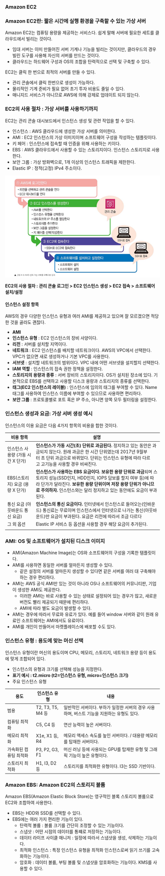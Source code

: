 ### Amazon EC2
### Amazon EC2란: 짧은 시간에 실행 환경을 구축할 수 있는 가상 서버

Amazon EC2는 컴퓨팅 용량을 제공하는 서비스다. 쉽게 말해 서버에 필요한 세트를 클라우드에서 빌리는 것이다.
- 임대 서버는 이미 만들어진 서버 기계나 기능을 빌리는 것이지만, 클라우드의 경우 빌린 도구를 사용해 자신의 서버를 만드는 것이다.
- 클라우드는 하드웨어 구성과 OS의 조합을 탄력적으로 선택 및 구축할 수 있다.

EC2는 클릭 한 번으로 최적의 서버를 만들 수 있다.
- 관리 콘솔에서 클릭 한번으로 생성이 가능하다.
- 물리적인 기계 준비가 필요 없어 초기 투자 비용도 줄일 수 있다.
- 매니지드 서비스가 아니므로 AWS에 의해 강제로 업데이트 되지 않는다.

### EC2의 사용 절차 : 가상 서버를 사용하기까지

EC2는 관리 콘솔 대시보드에서 인스턴스 생성 및 관련 작업을 할 수 있다.

- 인스턴스 : AWS 클라우드에 생성한 가상 서버를 의미한다.
- AMI : EC2 인스턴스의 가상 이미지이며 소프트웨어 구성을 작성하는 템플릿이다.
- 키 페어 : 인스턴스에 접속할 때 인증을 위해 사용하는 키이다.
- EBS : AWS 클라우드에서 사용할 수 있는 스토리지이다. 인스턴스 스토리지로 사용한다.
- 보안 그룹 : 가상 방화벽으로, 1개 이상의 인스턴스 트래픽을 제한한다.
- Elastic IP : 정적(고정) IPv4 주소이다.

![aws19.png](image%2Faws19.png)

**EC2의 사용 절차 : 관리 콘솔 로그인 > EC2 인스턴스 생성 > EC2 접속 > 소프트웨어 설치/설정**

#### 인스턴스 설정 항목

AWS의 경우 다양한 인스턴스 유형과 여러 AMI를 제공하고 있으며 잘 모르겠으면 적당한 것을 골라도 괜찮다.
- **AMI**
- **인스턴스 유형** : EC2 인스턴스의 장비 사양이다.
- **리전** : 서버를 설치할 지역이다.
- **네트워크** : EC2 인스턴스를 배치할 네트워크이다. AWS의 VPC에서 선택한다. VPC가 없으면 새로 생성하거나 기본 VPC를 사용한다.
- **서브넷** : 설치할 네트워크의 범위이다. VPC 내에 어떤 서브넷을 설치할지 선택한다.
- **IAM 역할** : 인스턴스의 접속 권한 정책을 설정한다.
- **스토리지의 용량과 종류** : 서버 장비의 스토리지이다. OS가 설치된 장소에 있다. 기본적으로 EBS를 선택하고 사용할 디스크 용량과 스토리지의 종류를 선택한다.
- **태그(EC2 인스턴스의 레이블)** : 인스턴스에 임의의 태그를 부여할 수 있다. Name 태그를 사용하여 인스턴스 이름에 부여할 수 있으므로 사용하면 편리하다.
- **보안 그룹** : 프로토콜별로 포트 혹은 IP 주소, 아니면 양쪽 모두 필터링을 설정한다.

### 인스턴스 생성과 요금: 가상 서버 생성 예시

인스턴스의 이용 요금은 다음 4가지 항목의 비용을 합한 것이다.

| **비용 항목**              | **설명**                                                                                                                                                                   |
| ---------------------- | ------------------------------------------------------------------------------------------------------------------------------------------------------------------------ |
| 인스턴스 사용량 (가동 시간 X 단가)  | **인스턴스가 가동 시간(초) 단위로 과금된다.** 정지하고 있는 동안은 과금되지 않는다. 원래 과금은 한 시간 단위였는데 2017년 9월부터 초 단위 과금으로 바뀌었다. 단위는 인스턴스 유형에 따라 다르고 고기능을 사용할 경우 비싸진다.                                    |
| EBS(스토리지) 요금 (용량 X 단가) | **인스턴스가 사용하는 EBS 요금이다.** **보유한 용량 단위로 과금**되며 스토리지 성능(SSD인지, HDD인지, IOPS 담보를 할지 여부 등)에 따라 단가가 달라진다. **보유한 용량 단위이며 저장 용량 단위가 아니므로 주의하자.** 인스턴스와는 달리 정지하고 있는 동안에도 요금이 부과된다. |
| 통신 요금 (아웃바운드 통신 요금)    | **인스턴스의 통신 요금이다.** 인터넷에서 인스턴스로 들어오는(인바운드) 통신료는 무료이며 인스턴스에서 인터넷으로 나가는 통신(아웃바운드)만 요금이 부과된다. 요금은 리전에 따라서 조금 다르다                                                             |
| 그 외 옵션                 | Elastic IP 서비스 등 옵션을 사용할 경우 해당 요금이 추가된다.                                                                                                                                 |
|                        |                                                                                                                                                                          |

### **AMI: OS 및 소프트웨어가 설치된 디스크 이미지**

- AMI(Amazon Machine Image)는 OS와 소프트웨어의 구성을 기록한 템플릿이다.
- AMI를 사용하면 동일한 서버를 얼마든지 생성할 수 있다.
    - 같은 설정의 서버를 얼마든지 생성할 수 있다면 같은 서버를 여러 대 구축해야 하는 경우 편리하다.
- AMI는 AWS 공식 AMI만 있는 것이 아니라 OS나 소프트웨어의 커뮤니티판, 기업이 생성한 AMI도 제공한다.
    -  이러한 AMI는 바로 사용할 수 있는 상태로 설정되어 있는 경우가 많고, 새로운 버전도 빨리 제공되기 때문에 편리하다.
    - AMI에 따라 별도 요금이 발생할 수 있다.
- AMI는 경우에 따라서 무료와 유료가 있다. 예를 들어 window 서버와 같이 원래 유료인 소프트웨어는 AMI에서도 유료이다.
- AMI를 개인이 만들어서 마켓플레이스에 배포할 수도 있다.

### 인스턴스 유형 : 용도에 맞는 머신 선택

인스턴스 유형이란 머신의 용도이며 CPU, 메모리, 스토리지, 네트워크 용량 등이 용도에 맞게 조합되어 있다.
- 인스턴스의 유형과 크기를 선택해 성능을 지정한다.
- **표기 예시 : t2.micro (t2=인스턴스 유형, micro=인스턴스 크기)** 
- 주요 인스턴스 유형

| **용도**       | **인스턴스 유형**      | **내용**                                               |
| ------------ | ---------------- | ---------------------------------------------------- |
| 범용           | T2, T3, T5, M4 등 | 일반적인 서버이다. 부하가 일정한 서버의 경우 사용하며, 버스트 기능을 지원하는 유형도 있다. |
| 컴퓨팅 최적화      | C5, C4 등         | 연산 능력이 높은 서버이다.                                      |
| 메모리 최적화      | X1e, X1 등, R4    | 메모리 액세스 속도를 높인 서버이다. / 대용량 메모리를 탑재한 서버이다.            |
| 가속화된 컴퓨팅 최적화 | P3, P2, G3, F1   | 머신 러닝 등에 사용되는 GPU를 탑재한 유형 및 그래픽 기능이 높은 유형이다.         |
| 스토리지 최적화     | H1, I3, D2 등     | 스토리지를 최적화한 유형이다. I3는 SSD 기반이다.                       |

### Amazon EBS: Amazon EC2의 스토리지 볼륨

Amazon EBS(Amazon Elastic Block Store)는 영구적인 블록 스토리지 볼륨으로 EC2와 조합하여 사용한다.

- EBS는 HDD와 SSD를 선택할 수 있다.
- EBS에는 여러 가지 편리한 기능이 있다.
    - 탄력적 볼륨 : 볼륨 크기를 간단히 조정할 수 있는 기능이다.
    - 스냅샷 : 어떤 시점의 데이터를 통쨰로 저장하는 기능이다.
    - 데이터 라이프 사이클 매니저 : 일정에 따라서 스냅샷을 생성, 삭제하는 기능이다.
    - 최적화 인스턴스 : 특정 인스턴스 유형을 최적화 인스턴스로써 읽기 쓰기를 고속화하는 기능이다.
    - 암호화 : 데이터 볼륨, 부팅 볼륨 및 스냅샷을 암호화하는 기능이다. KMS를 사용할 수 있다.